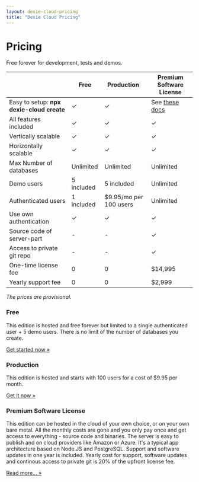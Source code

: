 ```yaml
---
layout: dexie-cloud-pricing
title: "Dexie Cloud Pricing"
---
```


# Pricing

Free forever for development, tests and demos.

|                                       | Free       | Production &nbsp;       | Premium Software License                |
| ------------------------------------- | ---------- | ----------------------- | --------------------------------------- |
| Easy to setup: **npx dexie-cloud create** | &#10003;   | &#10003;            | See [these docs](docs/premium-software) |
| All features included                 | &#10003;   | &#10003;                | &#10003;                                |
| Vertically scalable                   | &#10003;   | &#10003;                | &#10003;                                |
| Horizontally scalable                 | &#10003;   | &#10003;                | &#10003;                                |
| Max Number of databases               | Unlimited  | Unlimited               | Unlimited                               |
| Demo users                            | 5 included | 5 included              | Unlimited                               |
| Authenticated users                   | 1 included | \$9.95/mo per 100 users | Unlimited                               |
| Use own authentication                | &#10003;   | &#10003;                | &#10003;                                |
| Source code of server-part            | -          | -                       | &#10003;                                |
| Access to private git repo            | -          | -                       | &#10003;                                |
| One-time license fee                  | 0          | 0                       | \$14,995                                |
| Yearly support fee                    | 0          | 0                       | \$2,999                                 |

_The prices are provisional_.

### Free

This edition is hosted and free forever but limited to a single authenticated user + 5 demo users. There is no limit of the number of databases you create.

<a class='btn btn-success' href='/cloud/#getting-started' role='button'>Get started now &raquo;</a>

### Production

This edition is hosted and starts with 100 users for a cost of \$9.95 per month.

<a class='btn btn-success' href='/cloud/purchase/production' role='button'>Get it now &raquo;</a>

### Premium Software License

This edition can be hosted in the cloud of your own choice, or on your own bare metal. All the monthly costs are gone and you only pay once and get access to everything - source code and binaries. The server is easy to publish and on cloud providers like Amazon or Azure. It's a typical app architecture based on Node.JS and PostgreSQL. Support and software updates in one year is included. Yearly cost for support, software updates and continous access to private git is 20% of the upfront license fee.

<a class='btn btn-primary' href='/cloud/docs/premium-software' role='button'>Read more... &raquo;</a>
<!-- <a class='btn btn-success' href='/cloud/purchase/software' role='button'>Get it now &raquo;</a> -->

